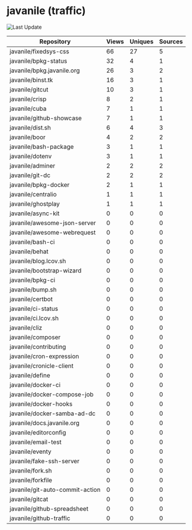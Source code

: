 # javanile (traffic)
![Last Update](https://img.shields.io/badge/Last%20Update-2022--04--10%2020%3A03%3A15%20UTC-blue)

| Repository | Views | Uniques | Sources |
| ---------- | ----- | ------- | ------- |
| javanile/fixedsys-css | 66 | 27 | 5 |
| javanile/bpkg-status | 32 | 4 | 1 |
| javanile/bpkg.javanile.org | 26 | 3 | 2 |
| javanile/binst.tk | 16 | 3 | 1 |
| javanile/gitcut | 10 | 3 | 1 |
| javanile/crisp | 8 | 2 | 1 |
| javanile/cuba | 7 | 1 | 1 |
| javanile/github-showcase | 7 | 1 | 1 |
| javanile/dist.sh | 6 | 4 | 3 |
| javanile/boor | 4 | 2 | 2 |
| javanile/bash-package | 3 | 1 | 1 |
| javanile/dotenv | 3 | 1 | 1 |
| javanile/adminer | 2 | 2 | 2 |
| javanile/git-dc | 2 | 2 | 2 |
| javanile/bpkg-docker | 2 | 1 | 1 |
| javanile/centralio | 1 | 1 | 1 |
| javanile/ghostplay | 1 | 1 | 1 |
| javanile/async-kit | 0 | 0 | 0 |
| javanile/awesome-json-server | 0 | 0 | 0 |
| javanile/awesome-webrequest | 0 | 0 | 0 |
| javanile/bash-ci | 0 | 0 | 0 |
| javanile/behat | 0 | 0 | 0 |
| javanile/blog.lcov.sh | 0 | 0 | 0 |
| javanile/bootstrap-wizard | 0 | 0 | 0 |
| javanile/bpkg-ci | 0 | 0 | 0 |
| javanile/bump.sh | 0 | 0 | 0 |
| javanile/certbot | 0 | 0 | 0 |
| javanile/ci-status | 0 | 0 | 0 |
| javanile/ci.lcov.sh | 0 | 0 | 0 |
| javanile/cliz | 0 | 0 | 0 |
| javanile/composer | 0 | 0 | 0 |
| javanile/contributing | 0 | 0 | 0 |
| javanile/cron-expression | 0 | 0 | 0 |
| javanile/cronicle-client | 0 | 0 | 0 |
| javanile/define | 0 | 0 | 0 |
| javanile/docker-ci | 0 | 0 | 0 |
| javanile/docker-compose-job | 0 | 0 | 0 |
| javanile/docker-hooks | 0 | 0 | 0 |
| javanile/docker-samba-ad-dc | 0 | 0 | 0 |
| javanile/docs.javanile.org | 0 | 0 | 0 |
| javanile/editorconfig | 0 | 0 | 0 |
| javanile/email-test | 0 | 0 | 0 |
| javanile/eventy | 0 | 0 | 0 |
| javanile/fake-ssh-server | 0 | 0 | 0 |
| javanile/fork.sh | 0 | 0 | 0 |
| javanile/forkfile | 0 | 0 | 0 |
| javanile/git-auto-commit-action | 0 | 0 | 0 |
| javanile/gitcat | 0 | 0 | 0 |
| javanile/github-spreadsheet | 0 | 0 | 0 |
| javanile/github-traffic | 0 | 0 | 0 |
